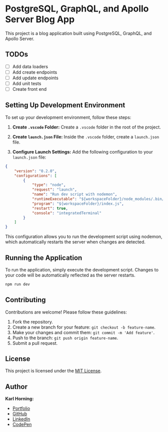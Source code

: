 # PostgreSQL, GraphQL, and Apollo Server Blog App

This project is a blog application built using PostgreSQL, GraphQL, and Apollo Server.

## TODOs

- [ ] Add data loaders
- [ ] Add create endpoints
- [ ] Add update endpoints
- [ ] Add unit tests
- [ ] Create front end

## Setting Up Development Environment

To set up your development environment, follow these steps:

1. **Create `.vscode` Folder:** Create a `.vscode` folder in the root of the project.

2. **Create `launch.json` File:** Inside the `.vscode` folder, create a `launch.json` file.

3. **Configure Launch Settings:** Add the following configuration to your `launch.json` file:

```json
{
    "version": "0.2.0",
    "configurations": [
        {
            "type": "node",
            "request": "launch",
            "name": "Run dev script with nodemon",
            "runtimeExecutable": "${workspaceFolder}/node_modules/.bin/nodemon",
            "program": "${workspaceFolder}/index.js",
            "restart": true,
            "console": "integratedTerminal"
        }
    ]
}
```

This configuration allows you to run the development script using nodemon, which automatically restarts the server when changes are detected.

## Running the Application

To run the application, simply execute the development script. Changes to your code will be automatically reflected as the server restarts.

```bash
npm run dev
```

## Contributing

Contributions are welcome! Please follow these guidelines:

1. Fork the repository.
2. Create a new branch for your feature: `git checkout -b feature-name`.
3. Make your changes and commit them: `git commit -m 'Add feature'`.
4. Push to the branch: `git push origin feature-name`.
5. Submit a pull request.

## License

This project is licensed under the [MIT License](LICENSE).

## Author

**Karl Horning:**
- [Portfolio](https://karl-horning.github.io)
- [GitHub](https://github.com/Karl-Horning/)
- [LinkedIn](https://www.linkedin.com/in/karl-horning/)
- [CodePen](https://codepen.io/karlhorning)